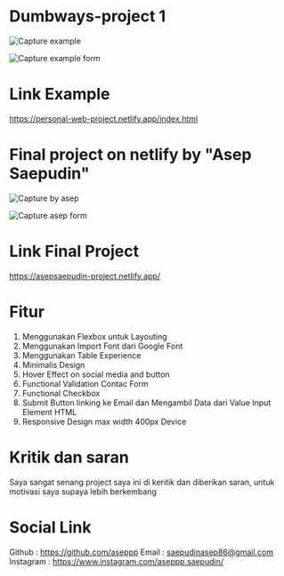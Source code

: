 # Dumbways-project 1 
![Capture example](https://user-images.githubusercontent.com/57556512/147844525-56239f07-c990-4d8d-8f2b-f83faa9577c4.PNG)


![Capture example form](https://user-images.githubusercontent.com/57556512/147844539-bd9ab55a-be00-4c17-9e81-772396691b3f.PNG)


# Link Example
https://personal-web-project.netlify.app/index.html




# Final project on netlify by "Asep Saepudin"

![Capture by asep](https://user-images.githubusercontent.com/57556512/147844554-e64c6dba-c4b3-481a-9997-b15ab1d33661.PNG)

![Capture asep form](https://user-images.githubusercontent.com/57556512/147844559-7fe7647b-65a4-4abc-aea3-1f800ece424f.PNG)



# Link Final Project
https://asepsaepudin-project.netlify.app/


# Fitur
1. Menggunakan Flexbox untuk Layouting 
2. Menggunakan Import Font dari Google Font 
3. Menggunakan Table Experience
4. Minimalis Design 
5. Hover Effect on social media and button
6. Functional Validation Contac Form
7. Functional Checkbox
8. Submit Button linking ke Email dan Mengambil Data dari Value Input Element HTML
9. Responsive Design max width 400px Device


# Kritik dan saran 
Saya sangat senang project saya ini di keritik dan diberikan saran, untuk motivasi saya supaya lebih berkembang


# Social Link
Github : https://github.com/aseppp
Email : saepudinasep86@gmail.com
Instagram : https://www.instagram.com/aseppp.saepudin/
